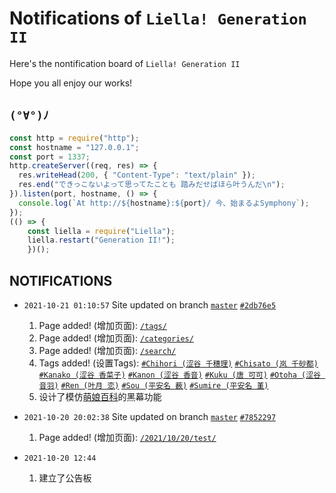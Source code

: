 # Notifications of `Liella! Generation II`

Here's the nontification board of `Liella! Generation II`

Hope you all enjoy our works!

## `(°∀°)ﾉ`

```js
const http = require("http");
const hostname = "127.0.0.1";
const port = 1337;
http.createServer((req, res) => {
  res.writeHead(200, { "Content-Type": "text/plain" });
  res.end("できっこないよって思ってたことも 踏みだせばほら叶うんだ\n");
}).listen(port, hostname, () => {
  console.log(`At http://${hostname}:${port}/ 今、始まるよSymphony`);
});
(() => {
    const liella = require("Liella");
    liella.restart("Generation II!");
    })();
```

## NOTIFICATIONS

* `2021-10-21 01:10:57` Site updated on branch [`master`](https://github.com/liella-gen2/liella-gen2.github.io/tree/master) [`#2db76e5`](https://github.com/liella-gen2/liella-gen2.github.io/commit/2db76e5c29e7658a5447714371b1de26027d6bd5)
  1. Page added! (增加页面): [`/tags/`](https://liella-gen2.github.io/tags/)
  2. Page added! (增加页面): [`/categories/`](https://liella-gen2.github.io/categories/)
  3. Page added! (增加页面): [`/search/`](https://liella-gen2.github.io/search/)
  4. Tags added! (设置Tags):
     [`#Chihori (涩谷 千穗理)`](https://liella-gen2.github.io/tags/Chihori-涩谷-千穗理/)
     [`#Chisato (岚 千砂都)`](https://liella-gen2.github.io/tags/Chisato-岚-千砂都/)
     [`#Kanako (涩谷 香菜子)`](https://liella-gen2.github.io/tags/Kanako-涩谷-香菜子/)
     [`#Kanon (涩谷 香音)`](https://liella-gen2.github.io/tags/Kanon-涩谷-香音/)
     [`#Kuku (唐 可可)`](https://liella-gen2.github.io/tags/Kuku-唐-可可/)
     [`#Otoha (涩谷 音羽)`](https://liella-gen2.github.io/tags/Otoha-涩谷-音羽/)
     [`#Ren (叶月 恋)`](https://liella-gen2.github.io/tags/Ren-叶月-恋/)
     [`#Sou (平安名 薮)`](https://liella-gen2.github.io/tags/Sou-平安名-薮/)
     [`#Sumire (平安名 堇)`](https://liella-gen2.github.io/tags/Sumire-平安名-堇/)
  5. 设计了模仿[萌娘百科](https://zh.moegirl.org.cn/)的黑幕功能

* `2021-10-20 20:02:38` Site updated on branch [`master`](https://github.com/liella-gen2/liella-gen2.github.io/tree/master) [`#7852297`](https://github.com/liella-gen2/liella-gen2.github.io/commit/7852297ef2136acb77a023da8a2fb05585e9c638)
  1. Page added! (增加页面): [`/2021/10/20/test/`](https://liella-gen2.github.io/2021/10/20/test/)

* `2021-10-20 12:44`
  1. 建立了公告板
